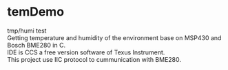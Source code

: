 # temDemo
tmp/humi test<br>
Getting temperature and humidity of the environment base on MSP430 and Bosch BME280 in C.<br>
IDE is CCS a free version software of Texus Instrument.<br>
This project use IIC protocol to cummunication with BME280.<br>
